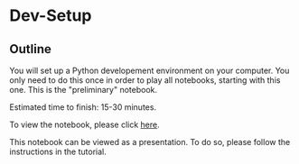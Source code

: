 # Dev-Setup

## Outline

You will set up a Python developement environment on your computer. You only need to do this once in order to play all notebooks, starting with this one. This is the "preliminary" notebook.

Estimated time to finish: 15-30 minutes.

To view the notebook, please click [here](http://nbviewer.ipython.org/github/boshmaf/notebooks/blob/master/dev-setup/notebook.ipynb). 

This notebook can be viewed as a presentation. To do so, please follow the instructions in the tutorial.
